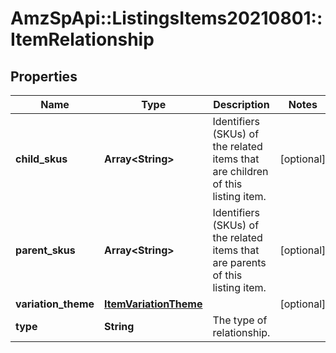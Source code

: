 # AmzSpApi::ListingsItems20210801::ItemRelationship

## Properties
Name | Type | Description | Notes
------------ | ------------- | ------------- | -------------
**child_skus** | **Array&lt;String&gt;** | Identifiers (SKUs) of the related items that are children of this listing item. | [optional] 
**parent_skus** | **Array&lt;String&gt;** | Identifiers (SKUs) of the related items that are parents of this listing item. | [optional] 
**variation_theme** | [**ItemVariationTheme**](ItemVariationTheme.md) |  | [optional] 
**type** | **String** | The type of relationship. | 

